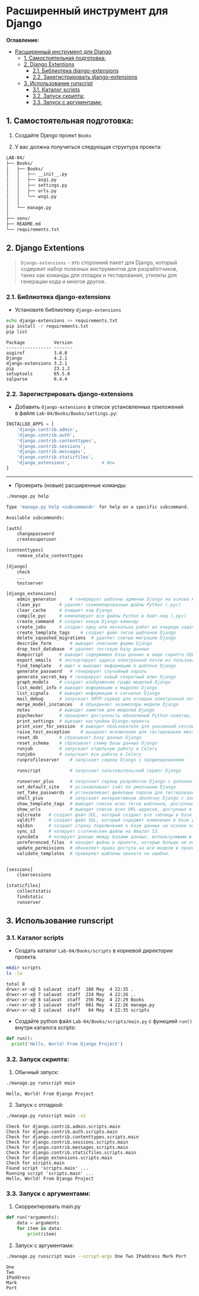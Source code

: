 #  Расширенный инструмент для Django

**Оглавление:**
- [Расширенный инструмент для Django](#расширенный-инструмент-для-django)
  - [1. Самостоятельная подготовка:](#1-самостоятельная-подготовка)
  - [2. Django Extentions](#2-django-extentions)
    - [2.1. Библиотека django-extensions](#21-библиотека-django-extensions)
    - [2.2. Зарегистрировать django-extensions](#22-зарегистрировать-django-extensions)
  - [3. Использование runscript](#3-использование-runscript)
    - [3.1. Каталог scripts](#31-каталог-scripts)
    - [3.2. Запуск скрипта:](#32-запуск-скрипта)
    - [3.3. Запуск с аргументами:](#33-запуск-с-аргументами)


## 1. Самостоятельная подготовка:
1. Создайте Django проект `Books`
         
2. У вас должна получиться следующая структура проекта:

```sh
LAB-04/
├── Books/   
│   ├── Books/        
│   │   ├── __init__.py 
│   │   ├── asgi.py       
│   │   ├── settings.py   
│   │   ├── urls.py       
│   │   └── wsgi.py     
│   │   
│   └── manage.py         
│
├── venv/
├── README.md
└── requirements.txt
```
 

## 2. Django Extentions

> `Django-extensions` - это сторонний пакет для Django, который содержит набор полезных инструментов для разработчиков, таких как команды для отладки и тестирования, утилиты для генерации кода и многое другое.

### 2.1. Библиотека django-extensions

* Установите библиотеку `django-extensions`

```sh
echo django-extensions >> requirements.txt 
pip install -r requirements.txt
pip list
```
```
Package           Version
----------------- -------
asgiref           3.6.0
Django            4.2.1
django-extensions 3.2.1
pip               23.1.2
setuptools        65.5.0
sqlparse          0.4.4
```

### 2.2. Зарегистрировать django-extensions
* Добавить `django-extensions` в список установленных приложений <br> в файле `Lab-04/Books/Books/settings.py`:

```python
INSTALLED_APPS = [
    'django.contrib.admin',
    'django.contrib.auth',
    'django.contrib.contenttypes',
    'django.contrib.sessions',
    'django.contrib.messages',
    'django.contrib.staticfiles',
    'django_extensions',            # New
]
```

---
* Проверить (новые) расширенные команды:
```sh
./manage.py help 
```

```sh
Type 'manage.py help <subcommand>' for help on a specific subcommand.

Available subcommands:

[auth]
    changepassword
    createsuperuser

[contenttypes]
    remove_stale_contenttypes

[django]
    check
    ...
    testserver

[django_extensions]
    admin_generator     # генерирует шаблоны админки Django на основе моделей
    clean_pyc       # удаляет скомпилированные файлы Python (.pyc)
    clear_cache     # очищает кэш Django
    compile_pyc     # компилирует все файлы Python в байт-код (.pyc)
    create_command  # создает новую Django-команду
    create_jobs     # создает одну или несколько работ из очереди задач Celery
    create_template_tags    # создает файл тегов шаблонов Django
    delete_squashed_migrations  # удаляет слитые миграции Django
    describe_form       # выводит описание формы Django
    drop_test_database  # удаляет тестовую базу данных
    dumpscript      # выводит содержимое базы данных в виде скрипта SQL
    export_emails   # экспортирует адреса электронной почты из пользовательской модели Django в CSV-файл
    find_template   # ищет и выводит информацию о шаблоне Django
    generate_password   # генерирует случайный пароль
    generate_secret_key # генерирует новый секретный ключ Django
    graph_models    # создает изображение графа моделей Django
    list_model_info # выводит информацию о моделях Django
    list_signals    # выводит информацию о сигналах Django
    mail_debug      # запускает SMTP-сервер для отладки электронной почты
    merge_model_instances   # объединяет экземпляры модели Django
    notes           # выводит заметки для моделей Django
    pipchecker      # проверяет доступность обновлений Python-пакетов, используемых в Django-проекте
    print_settings  # выводит настройки Django-проекта
    print_user_for_session  # выводит пользователя для указанной сессии Django
    raise_test_exception    # вызывает исключение для тестирования механизма обработки ошибок
    reset_db        # сбрасывает базу данных Django
    reset_schema    # сбрасывает схему базы данных Django
    runjob          # запускает отдельную работу в Celery
    runjobs         # запускает все работы в Celery
    runprofileserver    # запускает сервер Django с профилированием

    runscript           # запускает пользовательский скрипт Django
    
    runserver_plus      # запускает сервер разработки Django с дополнительными функциями
    set_default_site    # устанавливает сайт по умолчанию Django
    set_fake_passwords  # устанавливает фейковые пароли для тестирования.
    shell_plus          # запускает интерактивную оболочку Django с загрузкой моделей и других утилит.
    show_template_tags  # выводит список всех тегов шаблонов, доступных в проекте.
    show_urls           # выводит список всех URL-адресов, доступных в проекте.
    sqlcreate   # создает файл SQL, который создает все таблицы в базе данных, используемой в проекте.
    sqldiff     # создает файл SQL, который содержит изменения в базе данных, которые должны быть применены.
    sqldsn      # создает строку подключения к базе данных на основе настроек проекта.
    sync_s3     # копирует статические файлы на Amazon S3.
    syncdata    # копирует данные между базами данных, используемыми в проекте.
    unreferenced_files  # находит файлы в проекте, которые больше не используются.
    update_permissions  # обновляет права доступа на все модели в проекте.
    validate_templates  # проверяет шаблоны проекта на ошибки.


[sessions]
    clearsessions

[staticfiles]
    collectstatic
    findstatic
    runserver
```


## 3. Использование runscript

### 3.1. Каталог scripts
* Создать каталог `Lab-04/Books/scripts` в корневой директории проекта.
```sh
mkdir scripts
ls -la
```
```log
total 8
drwxr-xr-x@ 5 salavat  staff  160 May  4 22:35 .
drwxr-xr-x@ 7 salavat  staff  224 May  4 22:26 ..
drwxr-xr-x@ 8 salavat  staff  256 May  4 22:29 Books
-rwxr-xr-x@ 1 salavat  staff  661 May  4 22:26 manage.py
drwxr-xr-x@ 2 salavat  staff   64 May  4 22:35 scripts
```

* Создайте python файл `Lab-04/Books/scripts/main.py` c функцией `run()` внутри каталога scripts:

```python
def run():
  print('Hello, World! From Django Project')
``` 

### 3.2. Запуск скрипта:

1. Обычный запуск:
```sh
./manage.py runscript main
```
```
Hello, World! From Django Project
```

2. Запуск с отладкой:
```sh
./manage.py runscript main -v2
```
```
Check for django.contrib.admin.scripts.main
Check for django.contrib.auth.scripts.main
Check for django.contrib.contenttypes.scripts.main
Check for django.contrib.sessions.scripts.main
Check for django.contrib.messages.scripts.main
Check for django.contrib.staticfiles.scripts.main
Check for django_extensions.scripts.main
Check for scripts.main
Found script 'scripts.main' ...
Running script 'scripts.main' ...
Hello, World! From Django Project
```

### 3.3. Запуск с аргументами:
1. Скорректировать main.py
```python
def run(*arguments):
    data = arguments
    for item in data:
        print(item)
```

2. Запуск с аргументами:
```sh
./manage.py runscript main --script-args One Two IPaddress Mark Port
```
```
One
Two
IPaddress
Mark
Port
```

